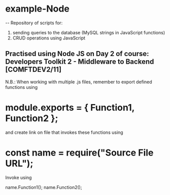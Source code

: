 # example-Node
--
Repository of scripts for: 
  1. sending queries to the database (MySQL strings in JavaScript functions)
  2. CRUD operations using JavaScript 
  
Practised using Node JS on Day 2 of course:
Developers Toolkit 2 - Middleware to Backend [COMFTDEV2/11]
--



N.B.:
When working with multiple .js files, remember to export defined functions using

#  module.exports = { Function1, Function2 };

and create link on file that invokes these functions using 
  
# const name  = require("Source File URL");
  
 Invoke using
 
  name.Function1();
  name.Function2();
